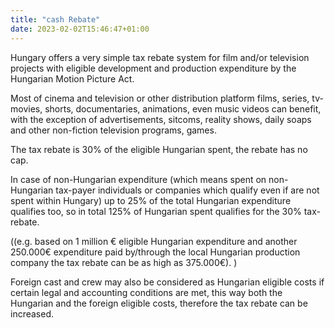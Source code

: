 ```yaml
---
title: "cash Rebate"
date: 2023-02-02T15:46:47+01:00
---
```


Hungary offers a very simple tax rebate system for film and/or television projects with eligible development and production expenditure by the Hungarian Motion Picture Act.

Most of cinema and television or other distribution platform films, series, tv-movies, shorts, documentaries, animations, even music videos can benefit, with the exception of advertisements, sitcoms, reality shows, daily soaps and other non-fiction television programs, games.

The tax rebate is 30% of the eligible Hungarian spent, the rebate has no cap.

In case of non-Hungarian expenditure (which means spent on non-Hungarian tax-payer individuals or companies which qualify even if are not spent within Hungary) up to 25% of the total Hungarian expenditure qualifies too, so in total 125% of Hungarian spent qualifies for the 30% tax-rebate.

((e.g. based on 1 million € eligible Hungarian expenditure and another 250.000€ expenditure paid by/through the local Hungarian production company the tax rebate can be as high as 375.000€). )

Foreign cast and crew may also be considered as Hungarian eligible costs if certain legal and accounting conditions are met, this way both the Hungarian and the foreign eligible costs, therefore the tax rebate can be increased.